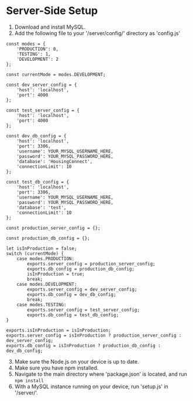 # Server-Side Setup
1. Download and install MySQL.
2. Add the following file to your '/server/config/' directory as 'config.js'

```
const modes = {
    'PRODUCTION': 0,
    'TESTING': 1,
    'DEVELOPMENT': 2
};

const currentMode = modes.DEVELOPMENT;

const dev_server_config = {
    'host': 'localhost',
    'port': 4000
};

const test_server_config = {
    'host': 'localhost',
    'port': 4000
};

const dev_db_config = {
    'host': 'localhost',
    'port': 3306,
    'username': YOUR_MYSQL_USERNAME_HERE,
    'password': YOUR_MYSQL_PASSWORD_HERE,
    'database': 'HousingConnect',
    'connectionLimit': 10
};

const test_db_config = {
    'host': 'localhost',
    'port': 3306,
    'username': YOUR_MYSQL_USERNAME_HERE,
    'password': YOUR_MYSQL_PASSWORD_HERE,
    'database': 'test',
    'connectionLimit': 10
};

const production_server_config = {};

const production_db_config = {};

let isInProduction = false;
switch (currentMode) {
    case modes.PRODUCTION:
        exports.server_config = production_server_config;
        exports.db_config = production_db_config;
        isInProduction = true;
        break;
    case modes.DEVELOPMENT:
        exports.server_config = dev_server_config;
        exports.db_config = dev_db_config;
        break;
    case modes.TESTING:
        exports.server_config = test_server_config;
        exports.db_config = test_db_config;
}

exports.isInProduction = isInProduction;
exports.server_config = isInProduction ? production_server_config : dev_server_config;
exports.db_config = isInProduction ? production_db_config : dev_db_config;
```
3. Make sure the Node.js on your device is up to date.
4. Make sure you have npm installed.
5. Navigate to the main directory where 'package.json' is located, and run `npm install`
6. With a MySQL instance running on your device, run 'setup.js' in '/server/'.
